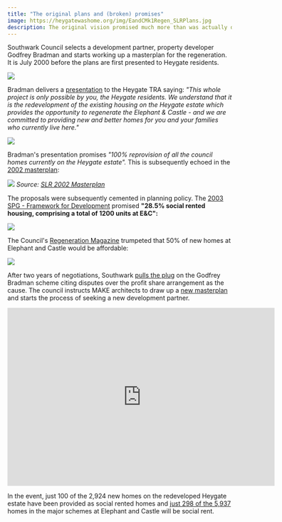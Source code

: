 ```yaml
---
title: "The original plans and (broken) promises"
image: https://heygatewashome.org/img/EandCMk1Regen_SLRPlans.jpg
description: The original vision promised much more than was actually delivered.
---
```

Southwark Council selects a development partner, property developer Godfrey Bradman and starts working up a masterplan for the regeneration. It is July 2000 before the plans are first presented to Heygate residents. 

![](https://heygatewashome.org/img/EandCMk1Regen_SLRPlans.jpg)

Bradman delivers a [presentation](http://betterelephant.github.io/images/slrpresentation.pdf) to the Heygate TRA saying: _"This whole project is only possible by you, the Heygate residents. We understand that it is the redevelopment of the existing housing on the Heygate estate which provides the opportunity to regenerate the Elephant & Castle - and we are committed to providing new and better homes for you and your families who currently live here."_ 

![](https://35percent.org/img/slrpresentation2000.png) 

Bradman's presentation promises _"100% reprovision of all the council homes currently on the Heygate estate"._ This is subsequently echoed in the [2002 masterplan](https://35percent.org/img/slrplans.pdf):

![](https://35percent.org/img/slrplans.jpg)
*Source: [SLR 2002 Masterplan](http://heygate.github.io/img/EandC_RegenMk1SLRplans.pdf)*

The proposals were subsequently cemented in planning policy. The [2003 SPG - Framework for Development](https://heygatewashome.org/img/Executive_22April2003.pdf) promised __"28.5% social rented housing, comprising a total of 1200 units at E&C":__

![](https://pbs.twimg.com/media/Bx9k4VvIQAAesQf.png)

The Council's [Regeneration Magazine](https://issuu.com/3foxinternational/docs/southwark_3) trumpeted that 50% of new homes at Elephant and Castle would be affordable:

![](https://crappistmartin.github.io/images/southwark_50percentcopy.png)

After two years of negotiations, Southwark [pulls the plug](http://betterelephant.github.io/images/elephantsgraveyard.pdf) on the Godfrey Bradman scheme citing disputes over the profit share arrangement as the cause. The council instructs MAKE architects to draw up a [new masterplan](http://www.scribd.com/doc/82420796/Southwark-Council-2004-Development-Framework) and starts the process of seeking a new development partner.

<iframe width="600" height="400" align="center" src="https://www.youtube.com/embed/RlLbPJYlbo8" frameborder="0" allow="accelerometer; autoplay; encrypted-media; gyroscope; picture-in-picture" allowfullscreen></iframe>

In the event, just 100 of the 2,924 new homes on the redeveloped Heygate estate have been provided as social rented homes and [just 298 of the 5,937](https://www.35percent.org/opportunity/) homes in the major schemes at Elephant and Castle will be social rent.
